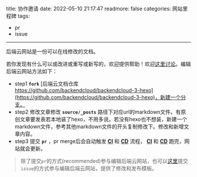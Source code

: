 title: 协作邀请
date: 2022-05-10 21:17:47
readmore: false
categories: 网站里程碑
tags: 
- pr
- issue
---

后端云网站是一份可以在线修改的文档。

若你发现有什么可以或改进或重写或新写的，欢迎提供帮助！欢迎[这里讨论](https://github.com/backendcloud/backendcloud-3-hexo/discussions)。编辑后端云网站方法如下：

* step1 **`fork`** [后端云文档仓库 https://github.com/backendcloud/backendcloud-3-hexo](https://github.com/backendcloud/backendcloud-3-hexo)，新建一个分支。
* step2 修改文章修改 **`source/_posts`** 路径下对应url的markdown文件。有原创文章要发表若本地装了hexo，不用多说。若没有hexo也不想装，新建一个markdown文件，参考其他markdown文件的开头复制修改下。修改和新增文章内容。
* step3 提交 **`pr`** ，pr merge后会自动触发 **[CI](https://github.com/backendcloud/backendcloud-3-hexo/blob/master/.github/workflows/ci.yml)** 和 **[CD](https://github.com/backendcloud/backendcloud.github.io/blob/master/.github/workflows/cd.yml)** 流程， **[CI](https://github.com/backendcloud/backendcloud-3-hexo/blob/master/.github/workflows/ci.yml)** 和 **[CD](https://github.com/backendcloud/backendcloud.github.io/blob/master/.github/workflows/cd.yml)** 跑完，网站就会更新。

> 除了提交`pr`的方式(recommended)参与编辑后端云网站，也可以[这里](https://github.com/backendcloud/backendcloud-3-hexo/issues)提交`issue`的方式参与编辑后端云网站，提供了修改和发布模板。
